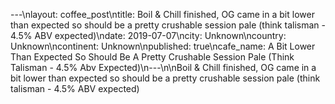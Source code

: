 ---\nlayout: coffee_post\ntitle: Boil & Chill finished, OG came in a bit lower than expected so should be a pretty crushable session pale (think talisman - 4.5% ABV expected)\ndate: 2019-07-07\ncity: Unknown\ncountry: Unknown\ncontinent: Unknown\npublished: true\ncafe_name: A Bit Lower Than Expected So Should Be A Pretty Crushable Session Pale (Think Talisman - 4.5% Abv Expected)\n---\n\nBoil & Chill finished, OG came in a bit lower than expected so should be a pretty crushable session pale (think talisman - 4.5% ABV expected)